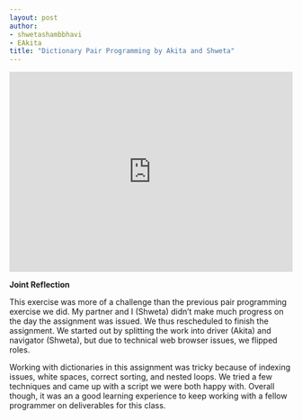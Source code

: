 ```yaml
---
layout: post
author:
- shwetashambbhavi
- EAkita
title: "Dictionary Pair Programming by Akita and Shweta"
---
```



<iframe src="https://trinket.io/embed/python3/42a51536e2" width="100%" height="356" frameborder="0" marginwidth="0" marginheight="0" allowfullscreen></iframe>

**Joint Reflection**

This exercise was more of a challenge than the previous pair programming exercise we did. My partner and I (Shweta) didn’t make much progress on the day the assignment was issued. We thus rescheduled to finish the assignment. We started out by splitting the work into driver (Akita) and navigator (Shweta), but due to technical web browser issues, we flipped roles. 

Working with dictionaries in this assignment was tricky because of indexing issues, white spaces, correct sorting, and nested loops. We tried a few techniques and came up with a script we were both happy with. Overall though, it was an a good learning experience to keep working with a fellow programmer on deliverables for this class. 
